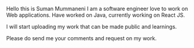 Hello this is Suman Mummaneni
I am a software engineer love to work on Web applications. 
Have worked on Java, currently working on React JS. 

I will start uploading my work that can be made public and learnings.

Please do send me your comments and request on my work.
